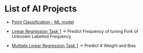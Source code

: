 # List of AI Projects

- [Point Classification - ML model](./point-classification/)

- [Linear Regression Task 1](./linear-regression/task1) -> Predict Frequency of tuning Fork of Unknown Labelled Frequency

- [Multiple Linear Regression Task 1](./linear-regression/mlr1) -> Predict 4 Weight and Bias